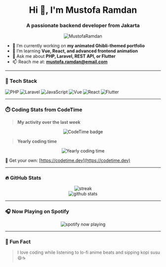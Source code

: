 <h1 align="center">Hi 👋, I'm Mustofa Ramdan</h1>
<h3 align="center">A passionate backend developer from Jakarta</h3>

<p align="center">
  <img src="https://komarev.com/ghpvc/?username=MustofaRamdan&label=Profile%20views&color=0e75b6&style=flat" alt="MustofaRamdan" />
</p>

- 🔭 I’m currently working on **my animated Ghibli-themed portfolio**
- 🌱 I’m learning **Vue, React, and advanced frontend animation**
- 💬 Ask me about **PHP, Laravel, REST API, or Flutter**
- 📫 Reach me at: **mustofa.ramdan@email.com**

---

### 🧰 Tech Stack
![PHP](https://img.shields.io/badge/-PHP-777BB4?style=for-the-badge&logo=php&logoColor=white)
![Laravel](https://img.shields.io/badge/-Laravel-F55247?style=for-the-badge&logo=laravel&logoColor=white)
![JavaScript](https://img.shields.io/badge/-JavaScript-F7DF1E?style=for-the-badge&logo=javascript&logoColor=black)
![Vue](https://img.shields.io/badge/-Vue.js-4FC08D?style=for-the-badge&logo=vue.js&logoColor=white)
![React](https://img.shields.io/badge/-React-20232A?style=for-the-badge&logo=react&logoColor=61DAFB)
![Flutter](https://img.shields.io/badge/-Flutter-02569B?style=for-the-badge&logo=flutter&logoColor=white)

---

### ⏱️ Coding Stats from CodeTime

> **My activity over the last week**

<p align="center">
  <img src="https://code-time-insights.vercel.app/api/badge?user=MustofaRamdan" alt="CodeTime badge" />
</p>

> **Yearly coding time**

<p align="center">
  <img src="https://code-time-insights.vercel.app/api/yearly?user=MustofaRamdan" alt="Yearly coding time" />
</p>

🔗 Get your own: [https://codetime.dev](https://codetime.dev)

---

### 🔥 GitHub Stats

<p align="center">
  <img src="https://github-readme-streak-stats.herokuapp.com?user=MustofaRamdan&theme=tokyonight&hide_border=true" alt="streak" />
  <br />
  <img src="https://github-readme-stats.vercel.app/api?username=MustofaRamdan&show_icons=true&theme=tokyonight&hide_border=true" alt="github stats" />
</p>

---

### 🎧 Now Playing on Spotify

<p align="center">
  <img src="https://31u7r5gkt5xhp5dpne44l7fhrn6e.vercel.app/api/view?uid=YOUR_SPOTIFY_USER_ID&cover_image=true&theme=default&show_offline=false&background_color=121212&bar_color=53b14f&bar_color_cover=false" alt="spotify now playing" />
</p>

---

### 📌 Fun Fact

> I love coding while listening to lo-fi anime beats and sipping kopi susu 😄☕
